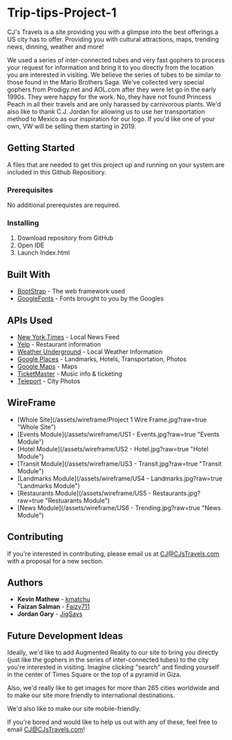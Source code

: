 # Trip-tips-Project-1
CJ's Travels is a site providing you with a glimpse into the best offerings a US city has to offer. Providing you with cultural attractions, maps, trending news, dinning, weather and more! 

We used a series of inter-connected tubes and very fast gophers to process your request for information and bring it to you directly from the location you are interested in visiting. We believe the series of tubes to be similar to those found in the Mario Brothers Saga. We've collected very special gophers from Prodigy.net and AOL.com after they were let go in the early 1990s. They were happy for the work. No, they have not found Princess Peach in all their travels and are only harassed by carnivorous plants. We'd also like to thank C.J. Jordan for allowing us to use her transportation method to Mexico as our inspiration for our logo. If you'd like one of your own, VW will be selling them starting in 2019. 

## Getting Started
A files that are needed to get this project up and running on your system are included in this Github Repositiory. 

### Prerequisites
No additional prerequistes are required. 

### Installing
1.  Download repository from GitHub
2.  Open IDE
3.  Launch Index.html

## Built With
* [BootStrap](https://getbootstrap.com) - The web framework used
* [GoogleFonts](https://fonts.google.com/) - Fonts brought to you by the Googles

## APIs Used
* [New York Times](https://developer.nytimes.com/) - Local News Feed
* [Yelp](https://www.yelp.com/developers) - Restaurant information
* [Weather Underground](https://www.wunderground.com/weather/api/) - Local Weather Information
* [Google Places](https://developers.google.com/places/) - Landmarks, Hotels, Transportation, Photos
* [Google Maps](https://developers.google.com/maps/) - Maps 
* [TicketMaster](https://developer.ticketmaster.com/) - Music info & ticketing
* [Teleport](https://developers.teleport.org/) - City Photos

## WireFrame

* [Whole Site](/assets/wireframe/Project 1 Wire Frame.jpg?raw=true "Whole Site")
* [Events Module](/assets/wireframe/US1 - Events.jpg?raw=true "Events Module")
* [Hotel Module](/assets/wireframe/US2 - Hotel.jpg?raw=true "Hotel Module")
* [Transit Module](/assets/wireframe/US3 - Transit.jpg?raw=true "Transit Module")
* [Landmarks Module](/assets/wireframe/US4 - Landmarks.jpg?raw=true "Landmarks Module")
* [Restaurants Module](/assets/wireframe/US5 - Restaurants.jpg?raw=true "Restuarants Module")
* [News Module](/assets/wireframe/US6 - Trending.jpg?raw=true "News Module")


## Contributing
If you're interested in contributing, please email us at CJ@CJsTravels.com with a proposal for a new section. 

## Authors

* **Kevin Mathew** - [kmatchu](https://github.com/kmatchu)
* **Faizan Salman** - [Faizy711](https://github.com/Faizy711)
* **Jordan Gary** - [JigSays](https://github.com/JigSays)


## Future Development Ideas
Ideally, we'd like to add Augmented Reality to our site to bring you directly (just like the gophers in the series of inter-connected tubes) to the city you're interested in visiting. Imagine clicking "search" and finding yourself in the center of Times Square or the top of a pyramid in Giza. 

Also, we'd really like to get images for more than 265 cities worldwide and to make our site more friendly to international destinations. 

We'd also like to make our site mobile-friendly. 

If you're bored and would like to help us out with any of these, feel free to email CJ@CJsTravels.com! 